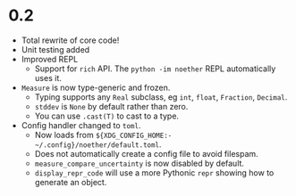 # 0.2
- Total rewrite of core code!
- Unit testing added
- Improved REPL
    - Support for `rich` API. The `python -im noether` REPL automatically uses it.
- `Measure` is now type-generic and frozen.
    - Typing supports any `Real` subclass, eg `int`, `float`, `Fraction`, `Decimal`.
    - `stddev` is `None` by default rather than zero.
    - You can use `.cast(T)` to cast to a type.
- Config handler changed to `toml`.
    - Now loads from `${XDG_CONFIG_HOME:-~/.config}/noether/default.toml`.
    - Does not automatically create a config file to avoid filespam.
    - `measure_compare_uncertainty` is now disabled by default.
    - `display_repr_code` will use a more Pythonic `repr` showing how to generate an object.